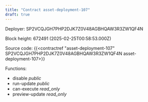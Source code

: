 ```yaml
---
title: "Contract asset-deployment-107"
draft: true
---
```

Deployer: SP2VCQJGH7PHP2DJK7Z0V48AGBHQAW3R3ZW1QF4N


 



Block height: 672491 (2025-02-25T00:58:53.000Z)

Source code: {{<contractref "asset-deployment-107" SP2VCQJGH7PHP2DJK7Z0V48AGBHQAW3R3ZW1QF4N asset-deployment-107>}}

Functions:

* disable _public_
* run-update _public_
* can-execute _read_only_
* preview-update _read_only_
